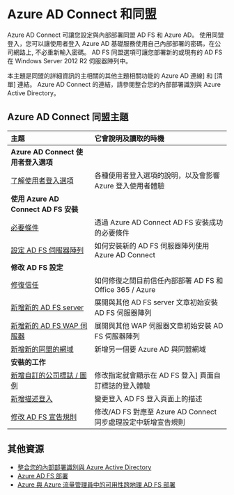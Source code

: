 <properties
    pageTitle="Azure AD Connect 和同盟 |Microsoft Azure"
    description="此頁面是使用 Azure AD Connect AD FS 作業有關的所有文件的中央位置"
    services="active-directory"
    documentationCenter=""
    authors="anandyadavmsft"
    manager="femila"
    editor=""/>

<tags
    ms.service="active-directory"
    ms.workload="identity"
    ms.tgt_pltfrm="na"
    ms.devlang="na"
    ms.topic="article"
    ms.date="10/03/2016"
    ms.author="anandy"/>


# <a name="azure-ad-connect-and-federation"></a>Azure AD Connect 和同盟

Azure AD Connect 可讓您設定與內部部署同盟 AD FS 和 Azure AD。 使用同盟登入，您可以讓使用者登入 Azure AD 基礎服務使用自己內部部署的密碼，在公司網路上, 不必重新輸入密碼。 AD FS 同盟選項可讓您部署新的或現有的 AD FS 在 Windows Server 2012 R2 伺服器陣列中。

本主題是同盟的詳細資訊的主相關的其他主題相關功能的 Azure AD 連線] 和 [清單] 連結。 Azure AD Connect 的連結，請參閱整合您的內部部署識別與 Azure Active Directory。

## <a name="azure-ad-connect---federation-topics"></a>Azure AD Connect 同盟主題

| 主題 | 它會說明及讀取的時機 |
|:------|:-----------|
| **Azure AD Connect 使用者登入選項** ||
| [了解使用者登入選項](active-directory-aadconnect-user-signin.md) | 各種使用者登入選項的說明，以及會影響 Azure 登入使用者體驗 |
| **使用 Azure AD Connect AD FS 安裝**||
| [必要條件](active-directory-aadconnect-get-started-custom.md#ad-fs-configuration-pre-requisites) | 透過 Azure AD Connect AD FS 安裝成功的必要條件|
| [設定 AD FS 伺服器陣列](active-directory-aadconnect-get-started-custom.md#configuring-federation-with-ad-fs) | 如何安裝新的 AD FS 伺服器陣列使用 Azure AD Connect |
| **修改 AD FS 設定** | |
| [修復信任](active-directory-aadconnect-federation-management.md#reparing-the-trust) | 如何修復之間目前信任內部部署 AD FS 和 Office 365 / Azure |
| [新增新的 AD FS server](active-directory-aadconnect-federation-management.md#adding-a-new-ad-fs-server) | 展開與其他 AD FS server 文章初始安裝 AD FS 伺服器陣列 |
| [新增新的 AD FS WAP 伺服器](active-directory-aadconnect-federation-management.md#adding-a-new-wap-server) | 展開與其他 WAP 伺服器文章初始安裝 AD FS 伺服器陣列 |
| [新增新的同盟的網域](active-directory-aadconnect-federation-management.md#add-a-new-federated-domain) | 新增另一個要 Azure AD 與同盟網域 |
|**安裝的工作**||
| [新增自訂的公司標誌 / 圖例](active-directory-aadconnect-federation-management.md#add-custom-company-logo-or-illustration)| 修改指定就會顯示在 AD FS 登入] 頁面自訂標誌的登入體驗 |
| [新增描述登入](active-directory-aadconnect-federation-management.md#add-sign-in-description) | 變更登入 AD FS 登入頁面上的描述 | 
| [修改 AD FS 宣告規則](active-directory-aadconnect-federation-management.md#modifying-ad-fs-claim-rules) | 修改/AD FS 對應至 Azure AD Connect 同步處理設定中新增宣告規則 |


## <a name="additional-resources"></a>其他資源

* [整合您的內部部署識別與 Azure Active Directory](active-directory-aadconnect.md)
* [Azure AD FS 部署](active-directory-aadconnect-azure-adfs.md)
* [Azure 與 Azure 流量管理員中的可用性跨地理 AD FS 部署](active-directory-adfs-in-azure-with-azure-traffic-manager.md)


